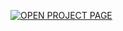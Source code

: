 [![OPEN PROJECT PAGE](https://img.shields.io/badge/OPEN%20PROJECT%20PAGE-<COLOR>.svg)](https://zunscifi.github.io/tecmath_birthdaywishes/main.html)
